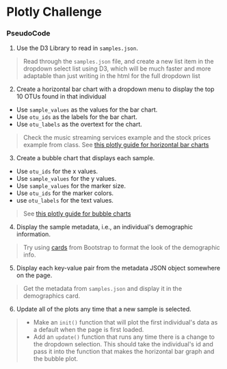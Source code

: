 # Plotly Challenge

### PseudoCode
1. Use the D3 Library to read in `samples.json`.
> Read through the `samples.json` file, and create a new list item in the dropdown select list using D3, which will be much faster and more adaptable than just writing in the html for the full dropdown list

2. Create a horizontal bar chart with a dropdown menu to display the top 10 OTUs found in that individual
- Use `sample_values` as the values for the bar chart.
- Use `otu_ids` as the labels for the bar chart.
- Use `otu_labels` as the overtext for the chart.
> Check the music streaming services example and the stock prices example from class.
> See [this plotly guide for horizontal bar charts](https://plotly.com/javascript/horizontal-bar-charts/)

3. Create a bubble chart that displays each sample.
- Use `otu_ids` for the x values.
- Use `sample_values` for the y values.
- Use `sample_values` for the marker size.
- Use `otu_ids` for the marker colors.
- use `otu_labels` for the text values.
> See [this plotly guide for bubble charts](https://plotly.com/javascript/bubble-charts/)

4. Display the sample metadata, i.e., an individual's demographic information.
> Try using [cards](https://getbootstrap.com/docs/4.0/components/card/) from Bootstrap to format the look of the demographic info.

5. Display each key-value pair from the metadata JSON object somewhere on the page.
> Get the metadata from `samples.json` and display it in the demographics card.

6. Update all of the plots any time that a new sample is selected.
> - Make an `init()` function that will plot the first individual's data as a default when the page is first loaded.
> - Add an `update()` function that runs any time there is a change to the dropdown selection.  This should take the individual's id and pass it into the function that makes the horizontal bar graph and the bubble plot.